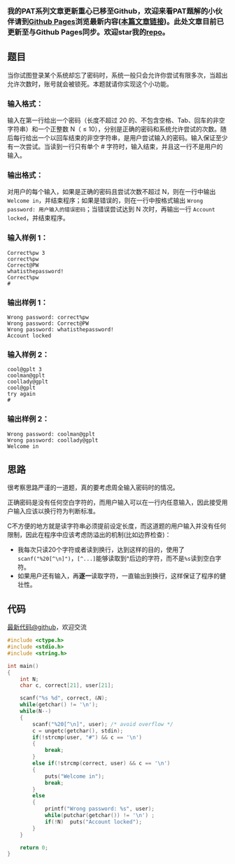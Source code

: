 ### 我的PAT系列文章更新重心已移至Github，欢迎来看PAT题解的小伙伴请到[Github Pages](https://oliverlew.github.io/PAT)浏览最新内容([本篇文章链接](https://oliverlew.github.io/PAT/Basic/1067.html))。此处文章目前已更新至与Github Pages同步。欢迎star我的[repo](https://github.com/OliverLew/PAT)。

## 题目

当你试图登录某个系统却忘了密码时，系统一般只会允许你尝试有限多次，当超出允许次数时，账号就会被锁死。本题就请你实现这个小功能。

### 输入格式：

输入在第一行给出一个密码（长度不超过 20 的、不包含空格、Tab、回车的非空字符串）和一个正整数 N（ $\le$
10），分别是正确的密码和系统允许尝试的次数。随后每行给出一个以回车结束的非空字符串，是用户尝试输入的密码。输入保证至少有一次尝试。当读到一行只有单个 #
字符时，输入结束，并且这一行不是用户的输入。

### 输出格式：

对用户的每个输入，如果是正确的密码且尝试次数不超过 N，则在一行中输出 `Welcome in`，并结束程序；如果是错误的，则在一行中按格式输出
`Wrong password: 用户输入的错误密码`；当错误尝试达到 N 次时，再输出一行 `Account locked`，并结束程序。

### 输入样例 1：

    
    
    Correct%pw 3
    correct%pw
    Correct@PW
    whatisthepassword!
    Correct%pw
    #
    

### 输出样例 1：

    
    
    Wrong password: correct%pw
    Wrong password: Correct@PW
    Wrong password: whatisthepassword!
    Account locked
    

### 输入样例 2：

    
    
    cool@gplt 3
    coolman@gplt
    coollady@gplt
    cool@gplt
    try again
    #
    

### 输出样例 2：

    
    
    Wrong password: coolman@gplt
    Wrong password: coollady@gplt
    Welcome in
    



## 思路


很考察思路严谨的一道题，真的要考虑周全输入密码时的情况。

正确密码是没有任何空白字符的，而用户输入可以在一行内任意输入，因此接受用户输入应该以换行符为判断标准。

C不方便的地方就是读字符串必须提前设定长度，而这道题的用户输入并没有任何限制，因此在程序中应该考虑防溢出的机制(比如边界检查)：
- 我每次只读20个字符或者读到换行，达到这样的目的，使用了`scanf("%20[^\n]")`，```[^...]```能够读取到^后边的字符，而不是`%s`读到空白字符。
- 如果用户还有输入，再**逐一**读取字符，一直输出到换行，这样保证了程序的健壮性。

## 代码

[最新代码@github](https://github.com/OliverLew/PAT/blob/master/PATBasic/1067.c)，欢迎交流
```c
#include <ctype.h>
#include <stdio.h>
#include <string.h>

int main()
{
    int N;
    char c, correct[21], user[21];

    scanf("%s %d", correct, &N);
    while(getchar() != '\n');
    while(N--)
    {
        scanf("%20[^\n]", user); /* avoid overflow */
        c = ungetc(getchar(), stdin);
        if(!strcmp(user, "#") && c == '\n')
        {
            break;
        }
        else if(!strcmp(correct, user) && c == '\n')
        {
            puts("Welcome in");
            break;
        }
        else
        {
            printf("Wrong password: %s", user);
            while(putchar(getchar()) != '\n') ;
            if(!N)  puts("Account locked");
        }
    }

    return 0;
}
```
